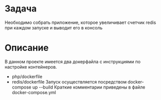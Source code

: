 # Задача
Необходимо собрать приложение, которое увеличивает счетчик redis при каждом запуске и выводит его в консоль
# Описание
В данном проекте имеется два докерфайла с инструкциями по настройке контейнеров.
- php/dockerfile
- redis/dockerfile
Запуск осуществляется посредством docker-compose up --build
Краткие комментарии приведены в файле docker-compose.yml
